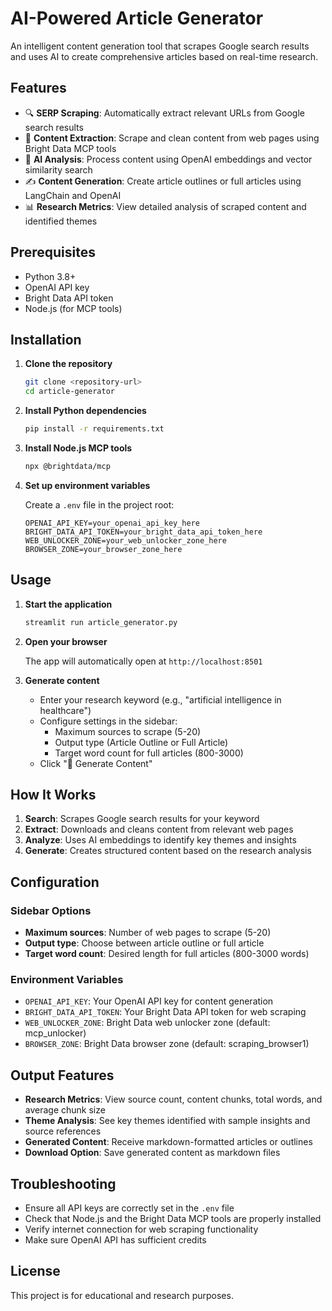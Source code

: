 # AI-Powered Article Generator

An intelligent content generation tool that scrapes Google search results and uses AI to create comprehensive articles based on real-time research.

## Features

- 🔍 **SERP Scraping**: Automatically extract relevant URLs from Google search results
- 📄 **Content Extraction**: Scrape and clean content from web pages using Bright Data MCP tools
- 🧠 **AI Analysis**: Process content using OpenAI embeddings and vector similarity search
- ✍️ **Content Generation**: Create article outlines or full articles using LangChain and OpenAI
- 📊 **Research Metrics**: View detailed analysis of scraped content and identified themes

## Prerequisites

- Python 3.8+
- OpenAI API key
- Bright Data API token
- Node.js (for MCP tools)

## Installation

1. **Clone the repository**
   ```bash
   git clone <repository-url>
   cd article-generator
   ```

2. **Install Python dependencies**
   ```bash
   pip install -r requirements.txt
   ```

3. **Install Node.js MCP tools**
   ```bash
   npx @brightdata/mcp
   ```

4. **Set up environment variables**
   
   Create a `.env` file in the project root:
   ```env
   OPENAI_API_KEY=your_openai_api_key_here
   BRIGHT_DATA_API_TOKEN=your_bright_data_api_token_here
   WEB_UNLOCKER_ZONE=your_web_unlocker_zone_here
   BROWSER_ZONE=your_browser_zone_here
   ```

## Usage

1. **Start the application**
   ```bash
   streamlit run article_generator.py
   ```

2. **Open your browser**
   
   The app will automatically open at `http://localhost:8501`

3. **Generate content**
   - Enter your research keyword (e.g., "artificial intelligence in healthcare")
   - Configure settings in the sidebar:
     - Maximum sources to scrape (5-20)
     - Output type (Article Outline or Full Article)
     - Target word count for full articles (800-3000)
   - Click "🚀 Generate Content"

## How It Works

1. **Search**: Scrapes Google search results for your keyword
2. **Extract**: Downloads and cleans content from relevant web pages
3. **Analyze**: Uses AI embeddings to identify key themes and insights
4. **Generate**: Creates structured content based on the research analysis

## Configuration

### Sidebar Options
- **Maximum sources**: Number of web pages to scrape (5-20)
- **Output type**: Choose between article outline or full article
- **Target word count**: Desired length for full articles (800-3000 words)

### Environment Variables
- `OPENAI_API_KEY`: Your OpenAI API key for content generation
- `BRIGHT_DATA_API_TOKEN`: Your Bright Data API token for web scraping
- `WEB_UNLOCKER_ZONE`: Bright Data web unlocker zone (default: mcp_unlocker)
- `BROWSER_ZONE`: Bright Data browser zone (default: scraping_browser1)

## Output Features

- **Research Metrics**: View source count, content chunks, total words, and average chunk size
- **Theme Analysis**: See key themes identified with sample insights and source references
- **Generated Content**: Receive markdown-formatted articles or outlines
- **Download Option**: Save generated content as markdown files

## Troubleshooting

- Ensure all API keys are correctly set in the `.env` file
- Check that Node.js and the Bright Data MCP tools are properly installed
- Verify internet connection for web scraping functionality
- Make sure OpenAI API has sufficient credits

## License

This project is for educational and research purposes.